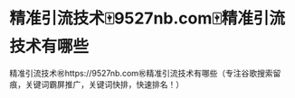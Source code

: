 # 精准引流技术🀄️9527nb.com🀄️精准引流技术有哪些

精准引流技术㊗️https://9527nb.com㊗️精准引流技术有哪些（专注谷歌搜索留痕，关键词霸屏推广，关键词快排，快速排名！）